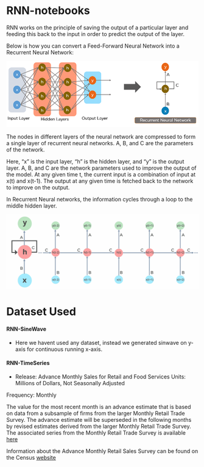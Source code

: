 # RNN-notebooks
RNN works on the principle of saving the output of a particular layer and feeding this back to the input in order to predict the output of the layer.

Below is how you can convert a Feed-Forward Neural Network into a Recurrent Neural Network:

![alt text](Simple_Recurrent_Neural_Network.png)

The nodes in different layers of the neural network are compressed to form a single layer of recurrent neural networks. A, B, and C are the parameters of the network.

Here, “x” is the input layer, “h” is the hidden layer, and “y” is the output layer. A, B, and C are the network parameters used to improve the output of the model. At any given time t, the current input is a combination of input at x(t) and x(t-1). The output at any given time is fetched back to the network to improve on the output.

In Recurrent Neural networks, the information cycles through a loop to the middle hidden layer.

![hippo](Fully_connected_Recurrent_Neural_Network.gif)

# Dataset Used 

#### RNN-SineWave
- Here we havent used any dataset, instead we generated sinwave on y-axis for continuous running x-axis.

#### RNN-TimeSeries
- Release: Advance Monthly Sales for Retail and Food Services
Units: Millions of Dollars, Not Seasonally Adjusted

Frequency: Monthly

The value for the most recent month is an advance estimate that is based on data from a subsample of firms from the larger Monthly Retail Trade Survey. The advance estimate will be superseded in the following months by revised estimates derived from the larger Monthly Retail Trade Survey. The associated series from the Monthly Retail Trade Survey is available [here](https://fred.stlouisfed.org/series/MRTSSM448USN)

Information about the Advance Monthly Retail Sales Survey can be found on the Census [website](https://www.census.gov/retail/marts/about_the_surveys.html)


